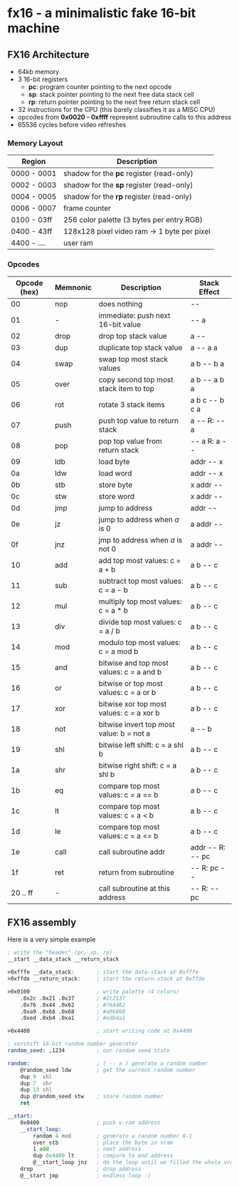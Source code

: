 # fx16 - a minimalistic fake 16-bit machine

## FX16 Architecture
- 64kb memory
- 3 16-bit registers
    - **pc**: program counter pointing to the next opcode
    - **sp**: stack pointer pointing to the next free data stack cell
    - **rp**: return pointer pointing to the next free return stack cell
- 32 instructions for the CPU (this barely classifies it as a MISC CPU)
- opcodes from **0x0020 - 0xffff** represent subroutine calls to this address
- 65536 cycles before video refreshes

### Memory Layout
| Region | Description |
|--------|-------------|
| 0000 - 0001 | shadow for the **pc** register (read-only) |
| 0002 - 0003 | shadow for the **sp** register (read-only) |
| 0004 - 0005 | shadow for the **rp** register (read-only) |
| 0006 - 0007 | frame counter |
| 0100 - 03ff | 256 color palette (3 bytes per entry RGB) |
| 0400 - 43ff | 128x128 pixel video ram -> 1 byte per pixel |
| 4400 - .... | user ram |

### Opcodes
| Opcode (hex) | Memnonic | Description | Stack Effect |
|--------------|----------|-------------|-------|
| 00 | nop | does nothing | --
| 01 | - | immediate: push next 16-bit value | -- a |
| 02 | drop | drop top stack value | a -- |
| 03 | dup | duplicate top stack value | a -- a a |
| 04 | swap | swap top most stack values | a b -- b a |
| 05 | over | copy second top most stack item to top | a b -- a b a |
| 06 | rot | rotate 3 stack items | a b c -- b c a |
| 07 | push | push top value to return stack | a --  R: -- a |
| 08 | pop | pop top value from return stack | -- a  R: a -- |
| 09 | ldb | load byte | addr -- x |
| 0a | ldw | load word | addr -- x |
| 0b | stb | store byte | x addr -- |
| 0c | stw | store word | x addr -- |
| 0d | jmp | jump to address | addr -- |
| 0e | jz | jump to address when *a* is 0 | a addr -- |
| 0f | jnz | jmp to address when *a* is not 0 | a addr -- |
| 10 | add | add top most values: c = a + b | a b -- c |
| 11 | sub | subtract top most values: c = a - b | a b -- c |
| 12 | mul | multiply top most values: c = a * b | a b -- c |
| 13 | div | divide top most values: c = a / b | a b -- c |
| 14 | mod | modulo top most values: c = a mod b | a b -- c |
| 15 | and | bitwise and top most values: c = a and b | a b -- c |
| 16 | or  | bitwise or top most values: c = a or b | a b -- c |
| 17 | xor | bitwise xor top most values: c = a xor b | a b -- c |
| 18 | not | bitwise invert top most value: b = not a | a -- b |
| 19 | shl | bitwise left shift: c = a shl b | a b -- c |
| 1a | shr | bitwise right shift: c = a shl b | a b -- c |
| 1b | eq  | compare top most values: c = a == b | a b -- c |
| 1c | lt  | compare top most values: c = a < b | a b -- c |
| 1d | le  | compare top most values: c = a <= b | a b -- c |
| 1e | call | call subroutine addr | addr -- R: -- pc |
| 1f | ret | return from subroutine | --  R: pc -- |
| 20 .. ff | - | call subroutine at this address | -- R: -- pc |

## FX16 assembly
Here is a very simple example
```asm
; write the "header" (pc, sp, rp)
__start __data_stack __return_stack

>0xfffe __data_stack:       ; start the data-stack at 0xfffe
>0xffde __return_stack:     ; start the return-stack at 0xffde

>0x0100                     ; write palette (4 colors)
    .0x2c .0x21 .0x37       ; #2c2137
    .0x76 .0x44 .0x62       ; #764462
    .0xa9 .0x68 .0x68       ; #a96868
    .0xed .0xb4 .0xa1       ; #edb4a1

>0x4400                     ; start writing code at 0x4400

; xorshift 16-bit random number generator
random_seed: ,1234          ; our random seed state

random:                     ; ( -- x ) generate a random number
    @random_seed ldw        ; get the current random number
    dup 9  shl
    dup 7  shr
    dup 13 shl
    dup @random_seed stw    ; store random number
    ret

__start:
    0x0400                  ; push v-ram address
    __start_loop:
        random 4 mod        ; generate a random number 0-1
        over stb            ; place the byte in vram
        1 add               ; next address
        dup 0x4400 lt       ; compare to end address
        @__start_loop jnz   ; do the loop until we filled the whole vram
    drop                    ; drop address
    @__start jmp            ; endless loop :)
```
